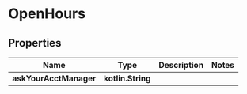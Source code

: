 
# OpenHours

## Properties
Name | Type | Description | Notes
------------ | ------------- | ------------- | -------------
**askYourAcctManager** | **kotlin.String** |  | 



